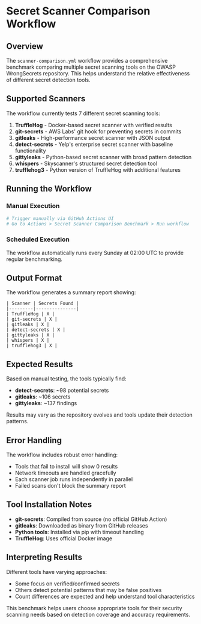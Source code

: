 # Secret Scanner Comparison Workflow

## Overview

The `scanner-comparison.yml` workflow provides a comprehensive benchmark comparing multiple secret scanning tools on the OWASP WrongSecrets repository. This helps understand the relative effectiveness of different secret detection tools.

## Supported Scanners

The workflow currently tests 7 different secret scanning tools:

1. **TruffleHog** - Docker-based secret scanner with verified results
2. **git-secrets** - AWS Labs' git hook for preventing secrets in commits
3. **gitleaks** - High-performance secret scanner with JSON output
4. **detect-secrets** - Yelp's enterprise secret scanner with baseline functionality
5. **gittyleaks** - Python-based secret scanner with broad pattern detection
6. **whispers** - Skyscanner's structured secret detection tool
7. **trufflehog3** - Python version of TruffleHog with additional features

## Running the Workflow

### Manual Execution
```bash
# Trigger manually via GitHub Actions UI
# Go to Actions > Secret Scanner Comparison Benchmark > Run workflow
```

### Scheduled Execution
The workflow automatically runs every Sunday at 02:00 UTC to provide regular benchmarking.

## Output Format

The workflow generates a summary report showing:

```
| Scanner | Secrets Found |
|---------|---------------|
| TruffleHog | X |
| git-secrets | X |
| gitleaks | X |
| detect-secrets | X |
| gittyleaks | X |
| whispers | X |
| trufflehog3 | X |
```

## Expected Results

Based on manual testing, the tools typically find:
- **detect-secrets**: ~98 potential secrets
- **gitleaks**: ~106 secrets
- **gittyleaks**: ~137 findings

Results may vary as the repository evolves and tools update their detection patterns.

## Error Handling

The workflow includes robust error handling:
- Tools that fail to install will show 0 results
- Network timeouts are handled gracefully
- Each scanner job runs independently in parallel
- Failed scans don't block the summary report

## Tool Installation Notes

- **git-secrets**: Compiled from source (no official GitHub Action)
- **gitleaks**: Downloaded as binary from GitHub releases
- **Python tools**: Installed via pip with timeout handling
- **TruffleHog**: Uses official Docker image

## Interpreting Results

Different tools have varying approaches:
- Some focus on verified/confirmed secrets
- Others detect potential patterns that may be false positives
- Count differences are expected and help understand tool characteristics

This benchmark helps users choose appropriate tools for their security scanning needs based on detection coverage and accuracy requirements.